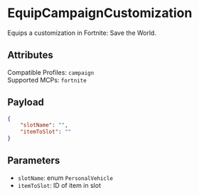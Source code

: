 # EquipCampaignCustomization
Equips a customization in Fortnite: Save the World.

## Attributes
Compatible Profiles: `campaign`  
Supported MCPs: `fortnite`

## Payload
```json
{
    "slotName": "",
    "itemToSlot": ""
}
```

## Parameters
- `slotName`: enum `PersonalVehicle`
- `itemToSlot`: ID of item in slot